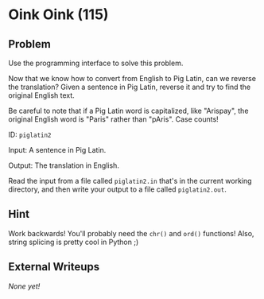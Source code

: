 # Oink Oink (115)

## Problem

Use the programming interface to solve this problem.

Now that we know how to convert from English to&nbsp;Pig Latin, can we reverse the translation? Given a sentence in Pig Latin, reverse it and try to find the original English text.

Be careful to note that if a Pig Latin word is capitalized, like &quot;Arispay&quot;, the original English word is &quot;Paris&quot; rather than &quot;pAris&quot;. Case counts!

ID: `piglatin2`

Input: A sentence in Pig Latin.

Output: The translation in English.

Read the input from a file called&nbsp;`piglatin2.in`&nbsp;that&#39;s in the current working directory, and then write your output to a file called&nbsp;`piglatin2.out`.

## Hint

Work backwards! You'll probably need the `chr()` and `ord()` functions! Also, string splicing is pretty cool in Python ;)

## External Writeups

*None yet!*